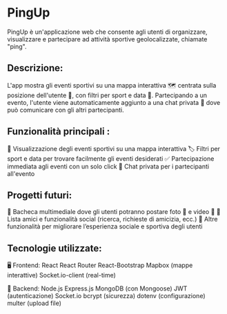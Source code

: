 # PingUp
PingUp è un'applicazione web che consente agli utenti di organizzare, visualizzare e partecipare ad attività sportive geolocalizzate, chiamate "ping".

## Descrizione:

L'app mostra gli eventi sportivi su una mappa interattiva 🗺️ centrata sulla posizione dell'utente 📍, con filtri per sport e data 📅.
Partecipando a un evento, l'utente viene automaticamente aggiunto a una chat privata 💬 dove può comunicare con gli altri partecipanti.

## Funzionalità principali :

📍 Visualizzazione degli eventi sportivi su una mappa interattiva
🏷️ Filtri per sport e data per trovare facilmente gli eventi desiderati
✅ Partecipazione immediata agli eventi con un solo click
🔐 Chat privata per i partecipanti all'evento


## Progetti futuri:

🧱 Bacheca multimediale dove gli utenti potranno postare foto 📸 e video 🎥
👥 Lista amici e funzionalità social (ricerca, richieste di amicizia, ecc.)
🌟 Altre funzionalità per migliorare l’esperienza sociale e sportiva degli utenti



## Tecnologie utilizzate:

🖥️ Frontend:
React 
React Router 
React-Bootstrap 
Mapbox (mappe interattive)
Socket.io-client (real-time)

🧠 Backend:
Node.js 
Express.js 
MongoDB  (con Mongoose)
JWT  (autenticazione)
Socket.io 
bcrypt  (sicurezza)
dotenv  (configurazione)
multer  (upload file)

